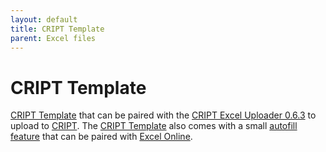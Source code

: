 ```yaml
---
layout: default
title: CRIPT Template
parent: Excel files
---
```


# CRIPT Template

[CRIPT Template](./example_excel_files/CRIPT_template.xlsx) that can be paired with the [CRIPT Excel Uploader 0.6.3](https://c-accel-cript.github.io/cript-excel-uploader/) to upload to [CRIPT](https://criptapp.org). The [CRIPT Template]() also comes with a small [autofill feature](https://c-accel-cript.github.io/cript-excel-uploader/excel_template/) that can be paired with [Excel Online](https://c-accel-cript.github.io/cript-excel-uploader/excel_template/).
